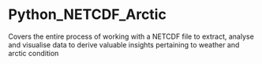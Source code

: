 # Python_NETCDF_Arctic
Covers the entire process of working with a NETCDF file to extract, analyse and visualise data to derive valuable insights pertaining to weather and arctic condition
